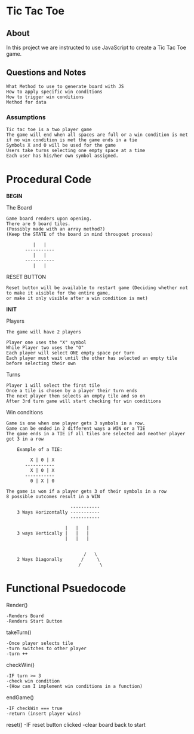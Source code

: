 # Tic Tac Toe #

## About ##

In this project we are instructed to use JavaScript to create a Tic Tac Toe game.

## Questions and Notes ##

    What Method to use to generate board with JS
    How to apply specific win conditions
    How to trigger win conditions
    Method for data

### Assumptions ###

    Tic tac toe is a two player game
    The game will end when all spaces are full or a win condition is met
    if no win condition is met the game ends in a tie
    Symbols X and O will be used for the game
    Users take turns selecting one empty space at a time
    Each user has his/her own symbol assigned.

# Procedural Code #

**BEGIN**

The Board

    Game board renders upon opening.
    There are 9 board tiles.
    (Possibly made with an array method?)
    (Keep the STATE of the board in mind througout process)

              |   | 
           -----------
              |   | 
           -----------
              |   |  

RESET BUTTON

    Reset button will be available to restart game (Deciding whether not to make it visible for the entire game,
    or make it only visible after a win condition is met)

**INIT**

Players

    The game will have 2 players

    Player one uses the "X" symbol
    While Player two uses the "O"
    Each player will select ONE empty space per turn
    Each player must wait until the other has selected an empty tile before selecting their own

Turns

    Player 1 will select the first tile
    Once a tile is chosen by a player their turn ends
    The next player then selects an empty tile and so on
    After 3rd turn game will start checking for win conditions

Win conditions

    Game is one when one player gets 3 symbols in a row.
    Game can be ended in 2 different ways a WIN or a TIE
    The game ends in a TIE if all tiles are selected and neother player got 3 in a row

        Example of a TIE:

             X | 0 | X
           -----------
             X | 0 | X
           -----------
             0 | X | 0

    The game is won if a player gets 3 of their symbols in a row
    8 possible outcomes result in a WIN

                            -----------
        3 Ways Horizontally -----------
                            -----------

                          |   |   |
        3 ways Vertically |   |   |
                          |   |   |


                                 /   \
        2 Ways Diagonally       /     \
                               /       \
        
# Functional Psuedocode #

Render()

    -Renders Board
    -Renders Start Button

takeTurn()

    -Once player selects tile
    -turn switches to other player
    -turn ++

checkWin()

    -IF turn >= 3
    -check win condition
    -(How can I implement win conditions in a function)

endGame()

    -IF checkWin === true
    -return (insert player wins)

reset()
    -IF reset button clicked
    -clear board back to start
